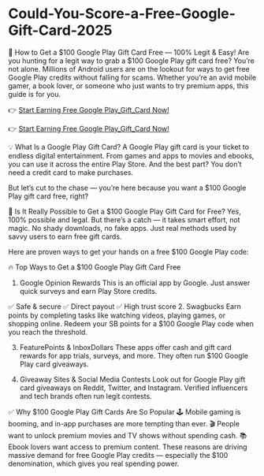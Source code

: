 # Could-You-Score-a-Free-Google-Gift-Card-2025

🎁 How to Get a $100 Google Play Gift Card Free — 100% Legit & Easy!
Are you hunting for a legit way to grab a $100 Google Play gift card free? You’re not alone. Millions of Android users are on the lookout for ways to get free Google Play credits without falling for scams. Whether you’re an avid mobile gamer, a book lover, or someone who just wants to try premium apps, this guide is for you.

👉 [Start Earning Free Google Play_Gift_Card Now!](https://telegra.ph/your-link-is-ready-05-05-16)

👉 [Start Earning Free Google Play_Gift_Card Now!](https://telegra.ph/your-link-is-ready-05-05-16)

💡 What Is a Google Play Gift Card?
A Google Play gift card is your ticket to endless digital entertainment. From games and apps to movies and ebooks, you can use it across the entire Play Store. And the best part? You don’t need a credit card to make purchases.

But let’s cut to the chase — you’re here because you want a $100 Google Play gift card free, right?

🚀 Is It Really Possible to Get a $100 Google Play Gift Card for Free?
Yes, 100% possible and legal. But there’s a catch — it takes smart effort, not magic. No shady downloads, no fake apps. Just real methods used by savvy users to earn free gift cards.

Here are proven ways to get your hands on a free $100 Google Play code:

🔥 Top Ways to Get a $100 Google Play Gift Card Free
1. Google Opinion Rewards
This is an official app by Google. Just answer quick surveys and earn Play Store credits.

✅ Safe & secure
✅ Direct payout
✅ High trust score
2. Swagbucks
Earn points by completing tasks like watching videos, playing games, or shopping online. Redeem your SB points for a $100 Google Play code when you reach the threshold.

3. FeaturePoints & InboxDollars
These apps offer cash and gift card rewards for app trials, surveys, and more. They often run $100 Google Play card giveaways.

4. Giveaway Sites & Social Media Contests
Look out for Google Play gift card giveaways on Reddit, Twitter, and Instagram. Verified influencers and tech brands often run legit contests.

✅ Why $100 Google Play Gift Cards Are So Popular
🕹️ Mobile gaming is booming, and in-app purchases are more tempting than ever.
🎬 People want to unlock premium movies and TV shows without spending cash.
📚 Ebook lovers want access to premium content.
These reasons are driving massive demand for free Google Play credits — especially the $100 denomination, which gives you real spending power.
